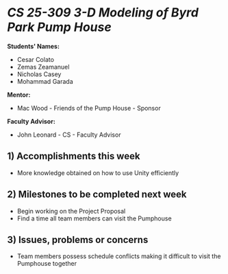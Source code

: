 # *CS 25-309 3-D Modeling of Byrd Park Pump House*

**Students' Names:**
- Cesar Colato 
- Zemas Zeamanuel
- Nicholas Casey
- Mohammad Garada

**Mentor:**
- Mac Wood - Friends of the Pump House - Sponsor

**Faculty Advisor:**
- John Leonard - CS - Faculty Advisor

## 1) Accomplishments this week ##
   - More knowledge obtained on how to use Unity efficiently

## 2) Milestones to be completed next week ##
   - Begin working on the Project Proposal
   - Find a time all team members can visit the Pumphouse

## 3) Issues, problems or concerns ##
   - Team members possess schedule conflicts making it difficult to visit the Pumphouse together
   



